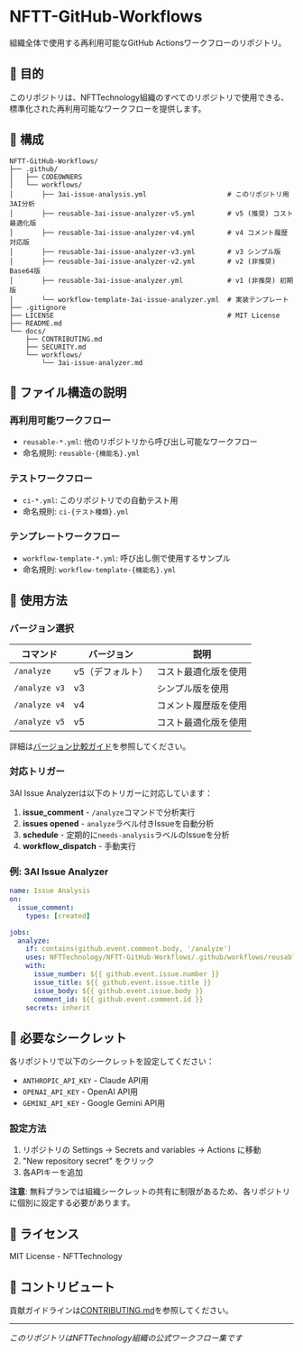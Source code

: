 # NFTT-GitHub-Workflows

組織全体で使用する再利用可能なGitHub Actionsワークフローのリポジトリ。

## 🎯 目的

このリポジトリは、NFTTechnology組織のすべてのリポジトリで使用できる、標準化された再利用可能なワークフローを提供します。

## 📂 構成

```
NFTT-GitHub-Workflows/
├── .github/
│   ├── CODEOWNERS
│   └── workflows/
│       ├── 3ai-issue-analysis.yml                    # このリポジトリ用3AI分析
│       ├── reusable-3ai-issue-analyzer-v5.yml        # v5 (推奨) コスト最適化版
│       ├── reusable-3ai-issue-analyzer-v4.yml        # v4 コメント履歴対応版
│       ├── reusable-3ai-issue-analyzer-v3.yml        # v3 シンプル版
│       ├── reusable-3ai-issue-analyzer-v2.yml        # v2 (非推奨) Base64版
│       ├── reusable-3ai-issue-analyzer.yml           # v1 (非推奨) 初期版
│       └── workflow-template-3ai-issue-analyzer.yml  # 実装テンプレート
├── .gitignore
├── LICENSE                                           # MIT License
├── README.md
└── docs/
    ├── CONTRIBUTING.md
    ├── SECURITY.md
    └── workflows/
        └── 3ai-issue-analyzer.md
```

## 📁 ファイル構造の説明

### 再利用可能ワークフロー
- `reusable-*.yml`: 他のリポジトリから呼び出し可能なワークフロー
- 命名規則: `reusable-{機能名}.yml`

### テストワークフロー  
- `ci-*.yml`: このリポジトリでの自動テスト用
- 命名規則: `ci-{テスト種類}.yml`

### テンプレートワークフロー
- `workflow-template-*.yml`: 呼び出し側で使用するサンプル
- 命名規則: `workflow-template-{機能名}.yml`

## 🚀 使用方法

### バージョン選択

| コマンド | バージョン | 説明 |
|---------|-----------|------|
| `/analyze` | v5（デフォルト） | コスト最適化版を使用 |
| `/analyze v3` | v3 | シンプル版を使用 |
| `/analyze v4` | v4 | コメント履歴版を使用 |
| `/analyze v5` | v5 | コスト最適化版を使用 |

詳細は[バージョン比較ガイド](docs/VERSION_COMPARISON.md)を参照してください。

### 対応トリガー

3AI Issue Analyzerは以下のトリガーに対応しています：

1. **issue_comment** - `/analyze`コマンドで分析実行
2. **issues opened** - `analyze`ラベル付きIssueを自動分析
3. **schedule** - 定期的に`needs-analysis`ラベルのIssueを分析
4. **workflow_dispatch** - 手動実行

### 例: 3AI Issue Analyzer

```yaml
name: Issue Analysis
on:
  issue_comment:
    types: [created]

jobs:
  analyze:
    if: contains(github.event.comment.body, '/analyze')
    uses: NFTTechnology/NFTT-GitHub-Workflows/.github/workflows/reusable-3ai-issue-analyzer-v5.yml@main
    with:
      issue_number: ${{ github.event.issue.number }}
      issue_title: ${{ github.event.issue.title }}
      issue_body: ${{ github.event.issue.body }}
      comment_id: ${{ github.event.comment.id }}
    secrets: inherit
```

## 🔐 必要なシークレット

各リポジトリで以下のシークレットを設定してください：

- `ANTHROPIC_API_KEY` - Claude API用
- `OPENAI_API_KEY` - OpenAI API用
- `GEMINI_API_KEY` - Google Gemini API用

### 設定方法

1. リポジトリの Settings → Secrets and variables → Actions に移動
2. "New repository secret" をクリック
3. 各APIキーを追加

**注意**: 無料プランでは組織シークレットの共有に制限があるため、各リポジトリに個別に設定する必要があります。

## 📝 ライセンス

MIT License - NFTTechnology

## 🤝 コントリビュート

貢献ガイドラインは[CONTRIBUTING.md](docs/CONTRIBUTING.md)を参照してください。

---

*このリポジトリはNFTTechnology組織の公式ワークフロー集です*